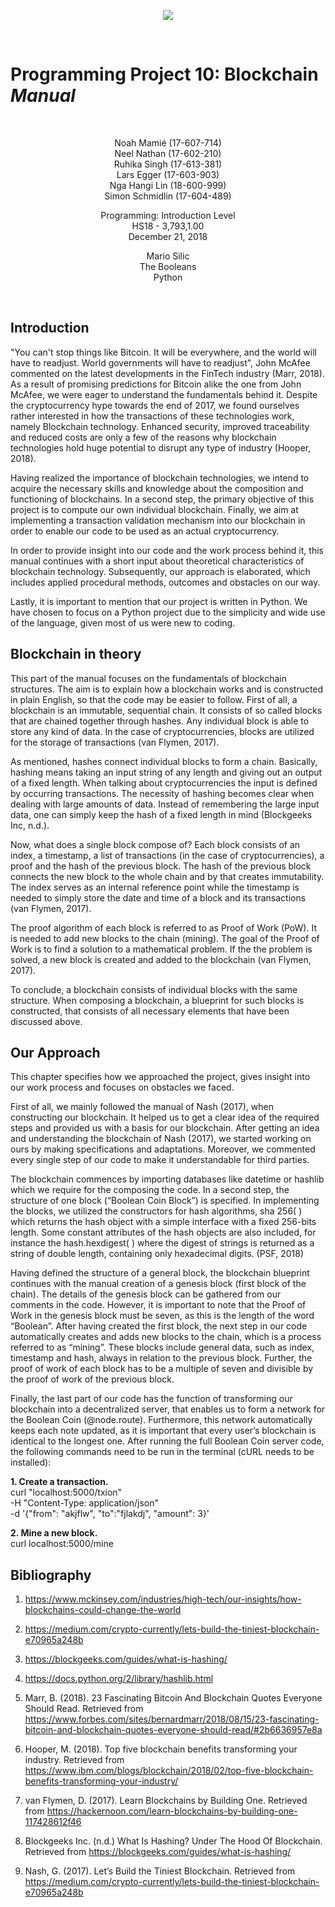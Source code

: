 <p align="center"> 
<img src="https://github.com/TheTrueMrbequiet/Boolean-Coin/blob/master/HSG%20Logo.jpg">
</p>
<br />

   # Programming Project 10: Blockchain *Manual*

<br />

<p align="center">
Noah Mamié (17-607-714) <br />
Neel Nathan (17-602-210) <br />
Ruhika Singh (17-613-381) <br />
Lars Egger (17-603-903) <br />
Nga Hangi Lin (18-600-999) <br />
Simon Schmidlin (17-604-489)
</p>

<p align="center">
Programming: Introduction Level <br />
HS18 - 3,793,1.00 <br />
December 21, 2018
</p>

<p align="center">
Mario Silic <br />
The Booleans <br />
Python
</p>
<br />


## Introduction

"You can't stop things like Bitcoin. It will be everywhere, and the world will have to readjust. World governments will have to readjust", John McAfee commented on the latest developments in the FinTech industry (Marr, 2018). As a result of promising predictions for Bitcoin alike the one from John McAfee, we were eager to understand the fundamentals behind it. Despite the cryptocurrency hype towards the end of 2017, we found ourselves rather interested in how the transactions of these technologies work, namely Blockchain technology. Enhanced security, improved traceability and reduced costs are only a few of the reasons why blockchain technologies hold huge potential to disrupt any type of industry (Hooper, 2018).

Having realized the importance of blockchain technologies, we intend to acquire the necessary skills and knowledge about the composition and functioning of blockchains. In a second step, the primary objective of this project is to compute our own individual blockchain. Finally, we aim at implementing a transaction validation mechanism into our blockchain in order to enable our code to be used as an actual cryptocurrency. 

In order to provide insight into our code and the work process behind it, this manual continues with a short input about theoretical characteristics of blockchain technology. Subsequently, our approach is elaborated, which includes applied procedural methods, outcomes and obstacles on our way. 

Lastly, it is important to mention that our project is written in Python. We have chosen to focus on a Python project due to the simplicity and wide use of the language, given most of us were new to coding.

## Blockchain in theory

This part of the manual focuses on the fundamentals of blockchain structures. The aim is to explain  how a blockchain works and is constructed in plain English, so that the code may be easier to follow. 
First of all, a blockchain is an immutable, sequential chain. It consists of so called blocks that are chained together through hashes. Any individual block is able to store any kind of data. In the case of cryptocurrencies, blocks are utilized for the storage of transactions (van Flymen, 2017).

As mentioned, hashes connect individual blocks to form a chain. Basically, hashing means taking an input string of any length and giving out an output of a fixed length. When talking about cryptocurrencies the input is defined by occurring transactions. The necessity of hashing becomes clear when dealing with large amounts of data. Instead of remembering the large input data, one can simply keep the hash of a fixed length in mind (Blockgeeks Inc, n.d.).

Now, what does a single block compose of? Each block consists of an index, a timestamp, a list of transactions (in the case of cryptocurrencies), a proof and the hash of the previous block. The hash of the previous block connects the new block to the whole chain and by that creates immutability.  The index serves as an internal reference point while the timestamp is needed to simply store the date and time of a block and its transactions (van Flymen, 2017).

The proof algorithm of each block is referred to as Proof of Work (PoW). It is needed to add new blocks to the chain (mining). The goal of the Proof of Work is to find a solution to a mathematical problem. If the the problem is solved, a new block is created and added to the blockchain  (van Flymen, 2017).

To conclude, a blockchain consists of individual blocks with the same structure. When composing a blockchain, a blueprint for such blocks is constructed, that consists of all necessary elements that have been discussed above.

## Our Approach
This chapter specifies how we approached the project, gives insight into our work process and focuses on obstacles we faced.

First of all, we mainly followed the manual of Nash (2017), when constructing our blockchain. It helped us to get a clear idea of the required steps and provided us with a basis for our blockchain. After getting an idea and understanding the blockchain of Nash (2017), we started working on ours by making specifications and adaptations. Moreover, we commented every single step of our code to make it understandable for third parties. 

The blockchain commences by importing databases like datetime or hashlib which we require for the composing the code. In a second step, the structure of one block (“Boolean Coin Block”) is specified. In implementing the blocks, we utilized the constructors for hash algorithms, sha 256( ) which returns the hash object with a simple interface with a fixed 256-bits length. Some constant attributes of the hash objects are also included, for instance the hash.hexdigest( ) where the digest of strings is returned as a string of double length, containing only hexadecimal digits. (PSF, 2018) 

Having defined the structure of a general block, the blockchain blueprint continues with the manual creation of a genesis block (first block of the chain). The details of the genesis block can be gathered from our comments in the code. However, it is important to note that the Proof of Work in the genesis block must be seven, as this is the length of the word “Boolean”. After having created the first block, the next step in our code automatically creates and adds new blocks to the chain, which is a process referred to as “mining”. These blocks include general data, such as index, timestamp and hash, always in relation to the previous block. Further, the proof of work of each block has to be a multiple of seven and divisible by the proof of work of the previous block.

Finally, the last part of our code has the function of transforming our blockchain into a decentralized server, that enables us to form a network for the Boolean Coin (@node.route). Furthermore, this network automatically keeps each note updated, as it is important that every user’s blockchain is identical to the longest one. After running the full Boolean Coin server code, the following commands need to be run in the terminal (cURL needs to be installed):

**1. Create a transaction.** <br />
curl "localhost:5000/txion" \
     -H "Content-Type: application/json" \
     -d '{"from": "akjflw", "to":"fjlakdj", "amount": 3}'

**2. Mine a new block.** <br />
curl localhost:5000/mine


## Bibliography 

1. https://www.mckinsey.com/industries/high-tech/our-insights/how-blockchains-could-change-the-world 

2. https://medium.com/crypto-currently/lets-build-the-tiniest-blockchain-e70965a248b

3. https://blockgeeks.com/guides/what-is-hashing/

4. https://docs.python.org/2/library/hashlib.html

5. Marr, B. (2018). 23 Fascinating Bitcoin And Blockchain Quotes Everyone Should Read. Retrieved from https://www.forbes.com/sites/bernardmarr/2018/08/15/23-fascinating-bitcoin-and-blockchain-quotes-everyone-should-read/#2b6636957e8a

6. Hooper, M. (2018). Top five blockchain benefits transforming your industry. Retrieved from https://www.ibm.com/blogs/blockchain/2018/02/top-five-blockchain-benefits-transforming-your-industry/

7. van Flymen, D. (2017). Learn Blockchains by Building One. Retrieved from https://hackernoon.com/learn-blockchains-by-building-one-117428612f46

8. Blockgeeks Inc. (n.d.) What Is Hashing? Under The Hood Of Blockchain. Retrieved from https://blockgeeks.com/guides/what-is-hashing/

9. Nash, G. (2017). Let’s Build the Tiniest Blockchain. Retrieved from https://medium.com/crypto-currently/lets-build-the-tiniest-blockchain-e70965a248b
